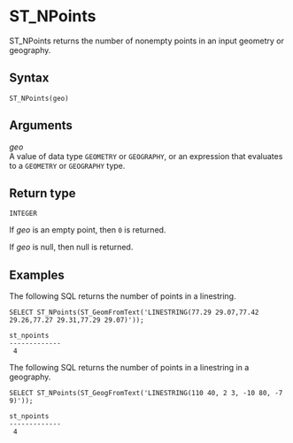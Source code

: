 # ST\_NPoints<a name="ST_NPoints-function"></a>

ST\_NPoints returns the number of nonempty points in an input geometry or geography\. 

## Syntax<a name="ST_NPoints-function-syntax"></a>

```
ST_NPoints(geo)
```

## Arguments<a name="ST_NPoints-function-arguments"></a>

 *geo*   
A value of data type `GEOMETRY` or `GEOGRAPHY`, or an expression that evaluates to a `GEOMETRY` or `GEOGRAPHY` type\.

## Return type<a name="ST_NPoints-function-return"></a>

`INTEGER`

If *geo* is an empty point, then `0` is returned\. 

If *geo* is null, then null is returned\. 

## Examples<a name="ST_NPoints-function-examples"></a>

The following SQL returns the number of points in a linestring\. 

```
SELECT ST_NPoints(ST_GeomFromText('LINESTRING(77.29 29.07,77.42 29.26,77.27 29.31,77.29 29.07)'));
```

```
st_npoints
-------------
 4
```

The following SQL returns the number of points in a linestring in a geography\. 

```
SELECT ST_NPoints(ST_GeogFromText('LINESTRING(110 40, 2 3, -10 80, -7 9)'));
```

```
st_npoints
-------------
 4
```